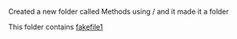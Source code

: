 Created a new folder called Methods using / and it made it a folder

This folder contains
[fakefile1](fakefile1.md)
